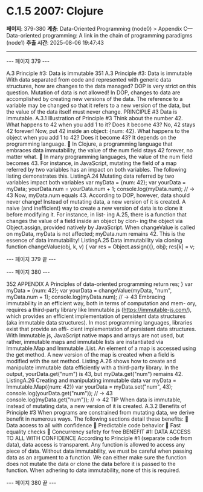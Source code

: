 # C.1.5 2007: Clojure

**페이지**: 379-380
**계층**: Data-Oriented Programming (node0) > Appendix C—Data-oriented programming: A link in the chain of programming paradigms (node1)
**추출 시간**: 2025-08-06 19:47:43

---


--- 페이지 379 ---

A.3 Principle #3: Data is immutable 351
A.3 Principle #3: Data is immutable
With data separated from code and represented with generic data structures, how are
changes to the data managed? DOP is very strict on this question. Mutation of data is
not allowed! In DOP, changes to data are accomplished by creating new versions of
the data. The reference to a variable may be changed so that it refers to a new version of
the data, but the value of the data itself must never change.
PRINCIPLE #3 Data is immutable.
A.3.1 Illustration of Principle #3
Think about the number 42. What happens to 42 when you add 1 to it? Does it
become 43? No, 42 stays 42 forever! Now, put 42 inside an object: {num: 42}. What
happens to the object when you add 1 to 42? Does it become 43? It depends on the
programming language.
 In Clojure, a programming language that embraces data immutability, the value
of the num field stays 42 forever, no matter what.
 In many programming languages, the value of the num field becomes 43.
For instance, in JavaScript, mutating the field of a map referred by two variables has
an impact on both variables. The following listing demonstrates this.
ListingA.24 Mutating data referred by two variables impact both variables
var myData = {num: 42};
var yourData = myData;
yourData.num = yourData.num + 1;
console.log(myData.num);
// → 43
Now, myData.num equals 43. According to DOP, however, data should never change!
Instead of mutating data, a new version of it is created. A naive (and inefficient) way
to create a new version of data is to clone it before modifying it. For instance, in list-
ing A.25, there is a function that changes the value of a field inside an object by clon-
ing the object via Object.assign, provided natively by JavaScript. When changeValue
is called on myData, myData is not affected; myData.num remains 42. This is the essence
of data immutability!
ListingA.25 Data immutability via cloning
function changeValue(obj, k, v) {
var res = Object.assign({}, obj);
res[k] = v;

--- 페이지 379 끝 ---


--- 페이지 380 ---

352 APPENDIX A Principles of data-oriented programming
return res;
}
var myData = {num: 42};
var yourData = changeValue(myData, "num", myData.num + 1);
console.log(myData.num);
// → 43
Embracing immutability in an efficient way, both in terms of computation and mem-
ory, requires a third-party library like Immutable.js (https://immutable-js.com/), which
provides an efficient implementation of persistent data structures (aka immutable
data structures). In most programming languages, libraries exist that provide an effi-
cient implementation of persistent data structures.
With Immutable.js, JavaScript native maps and arrays are not used, but rather,
immutable maps and immutable lists are instantiated via Immutable.Map and Immutable
.List. An element of a map is accessed using the get method. A new version of the
map is created when a field is modified with the set method.
Listing A.26 shows how to create and manipulate immutable data efficiently with a
third-party library. In the output, yourData.get("num") is 43, but myData.get("num")
remains 42.
ListingA.26 Creating and manipulating immutable data
var myData = Immutable.Map({num: 42})
var yourData = myData.set("num", 43);
console.log(yourData.get("num"));
// → 43
console.log(myData.get("num"));
// → 42
TIP When data is immutable, instead of mutating data, a new version of it is created.
A.3.2 Benefits of Principle #3
When programs are constrained from mutating data, we derive benefit in numerous
ways. The following sections detail these benefits:
 Data access to all with confidence
 Predictable code behavior
 Fast equality checks
 Concurrency safety for free
BENEFIT #1: DATA ACCESS TO ALL WITH CONFIDENCE
According to Principle #1 (separate code from data), data access is transparent. Any
function is allowed to access any piece of data. Without data immutability, we must be
careful when passing data as an argument to a function. We can either make sure the
function does not mutate the data or clone the data before it is passed to the function.
When adhering to data immutability, none of this is required.

--- 페이지 380 끝 ---
